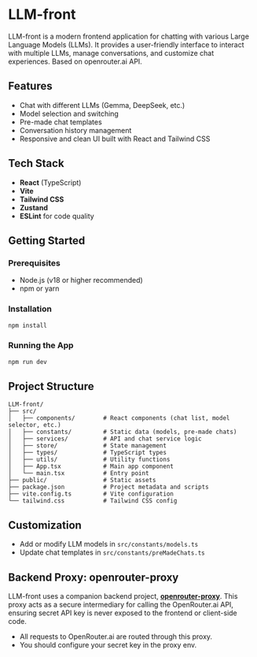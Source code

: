 # LLM-front

LLM-front is a modern frontend application for chatting with various Large Language Models (LLMs). It provides a user-friendly interface to interact with multiple LLMs, manage conversations, and customize chat experiences. Based on openrouter.ai API.

## Features

- Chat with different LLMs (Gemma, DeepSeek, etc.)
- Model selection and switching
- Pre-made chat templates
- Conversation history management
- Responsive and clean UI built with React and Tailwind CSS

## Tech Stack

- **React** (TypeScript)
- **Vite**
- **Tailwind CSS**
- **Zustand**
- **ESLint** for code quality

## Getting Started

### Prerequisites

- Node.js (v18 or higher recommended)
- npm or yarn

### Installation

```bash
npm install
```

### Running the App

```bash
npm run dev
```

## Project Structure

```
LLM-front/
├── src/
│   ├── components/        # React components (chat list, model selector, etc.)
│   ├── constants/         # Static data (models, pre-made chats)
│   ├── services/          # API and chat service logic
│   ├── store/             # State management
│   ├── types/             # TypeScript types
│   ├── utils/             # Utility functions
│   ├── App.tsx            # Main app component
│   └── main.tsx           # Entry point
├── public/                # Static assets
├── package.json           # Project metadata and scripts
├── vite.config.ts         # Vite configuration
└── tailwind.css           # Tailwind CSS config
```

## Customization

- Add or modify LLM models in `src/constants/models.ts`
- Update chat templates in `src/constants/preMadeChats.ts`

## Backend Proxy: openrouter-proxy

LLM-front uses a companion backend project, [**openrouter-proxy**](https://github.com/BMike903/openrouter-proxy). This proxy acts as a secure intermediary for calling the OpenRouter.ai API, ensuring secret API key is never exposed to the frontend or client-side code.

- All requests to OpenRouter.ai are routed through this proxy.
- You should configure your secret key in the proxy env.
